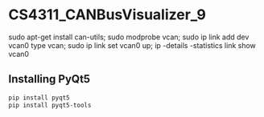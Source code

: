 # CS4311_CANBusVisualizer_9

sudo apt-get install can-utils;
sudo modprobe vcan;
sudo ip link add dev vcan0 type vcan;
sudo ip link set vcan0 up;
ip -details -statistics link show vcan0

## Installing PyQt5
```bash
pip install pyqt5
pip install pyqt5-tools
```
